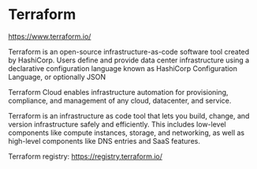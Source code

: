 # Terraform

https://www.terraform.io/

Terraform is an open-source infrastructure-as-code software tool created by HashiCorp. 
Users define and provide data center infrastructure using a declarative configuration language known as HashiCorp Configuration Language, or optionally JSON

Terraform Cloud enables infrastructure automation for provisioning, compliance, and management of any cloud, datacenter, and service.

Terraform is an infrastructure as code tool that lets you build, change, and version infrastructure safely and efficiently. 
This includes low-level components like compute instances, storage, and networking, as well as high-level components like DNS entries and SaaS features.

Terraform registry:   https://registry.terraform.io/




